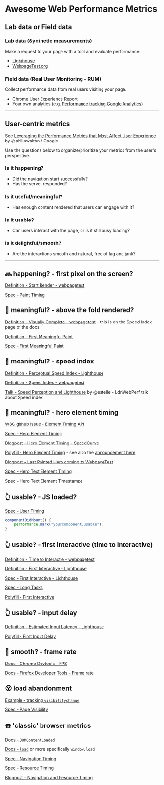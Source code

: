 <!-- markdownlint-disable MD026 -->

# Awesome Web Performance Metrics

## Lab data or Field data

### Lab data (Synthetic measurements)

Make a request to your page with a tool and evaluate performance:

* [Lighthouse](https://developers.google.com/web/tools/lighthouse/)
* [WebpageTest.org](https://www.webpagetest.org/)

### Field data (Real User Monitoring - RUM)

Collect performance data from real users visiting your page.

* [Chrome User Experience Report](https://developers.google.com/web/tools/chrome-user-experience-report/)
* Your own analytics (e.g. [Performance tracking Google Analytics](https://philipwalton.com/articles/the-google-analytics-setup-i-use-on-every-site-i-build/#performance-tracking))

---

## User-centric metrics

See [Leveraging the Performance Metrics that Most Affect User Experience](https://developers.google.com/web/updates/2017/06/user-centric-performance-metrics) by @philipwalton / Google

Use the questions below to organize/prioritize your metrics from the user's perspective.

### Is it happening?
* Did the navigation start successfully? 
* Has the server responded?


### Is it useful/meaningful?	
* Has enough content rendered that users can engage with it?

### Is it usable?
* Can users interact with the page, or is it still busy loading?


### Is it delightful/smooth?	
* Are the interactions smooth and natural, free of lag and jank?

---

## 🔜 happening? - first pixel on the screen?

[Definition - Start Render - webpagetest](https://sites.google.com/a/webpagetest.org/docs/using-webpagetest/metrics)

[Spec - Paint Timing](https://w3c.github.io/paint-timing/)

## 🤔 meaningful? - above the fold rendered?

[Definition - Visually Complete - webpagetest](https://sites.google.com/a/webpagetest.org/docs/using-webpagetest/metrics/speed-index) - this is on the Speed Index page of the docs

[Definition - First Meaningful Paint](https://developers.google.com/web/tools/lighthouse/audits/first-meaningful-paint)

[Spec - First Meaningful Paint](https://docs.google.com/document/d/1BR94tJdZLsin5poeet0XoTW60M0SjvOJQttKT-JK8HI/view)

## 🤔 meaningful? - speed index

[Definition - Perceptual Speed Index - Lighthouse](https://developers.google.com/web/tools/lighthouse/audits/speed-index)

[Definition - Speed Index - webpagetest](https://sites.google.com/a/webpagetest.org/docs/using-webpagetest/metrics/speed-index)

[Talk - Speed Perception and Lighthouse](https://ldnwebperf.org/events/speed-perception-and-lighthouse/) by @estelle - LdnWebPerf talk about Speed index

## 🤔 meaningful? - hero element timing

[W3C github issue - Element Timing API](https://github.com/w3c/charter-webperf/issues/30)

[Spec - Hero Element Timing](https://docs.google.com/document/d/1yRYfYR1DnHtgwC4HRR04ipVVhT1h5gkI6yPmKCgJkyQ/edit#)

[Blogpost - Hero Element Timing - SpeedCurve](https://speedcurve.com/blog/web-performance-monitoring-hero-times/)

[Polyfill - Hero Element Timing](https://github.com/tdresser/hero-element-polyfill) - see also the [announcement here](https://groups.google.com/a/chromium.org/forum/m/#!topic/progressive-web-metrics/ND6JVZRWqqg)

[Blogpost - Last Painted Hero coming to WebpageTest](https://speedcurve.com/blog/last-painted-hero/)

[Spec - Hero Text Element Timing](https://docs.google.com/document/d/1sBM5lzDPws2mg1wRKiwM0TGFv9WqI6gEdF7vYhBYqUg/edit#heading=h.eny79fwwx642)

[Spec - Hero Text Element Timestamps](https://docs.google.com/document/d/1co1yefZWQ4QvG_2WT0nCrqxcAgjU08um9Boe_JzHkdE/edit#heading=h.zwg1kfkhqmx)

## 👆 usable? - JS loaded?

[Spec - User Timing](https://www.w3.org/TR/user-timing/)

```js
componentDidMount() {
    performance.mark("yourcomponent.usable");
}
```

## 👆 usable? - first interactive (time to interactive)

[Definition - Time to Interactie - webpagetest](https://github.com/WPO-Foundation/webpagetest/blob/master/docs/Metrics/TimeToInteractive.md)

[Definition - First Interactive - Lighthouse](https://developers.google.com/web/tools/lighthouse/audits/first-interactive)

[Spec - First Interactive - Lighthouse](https://docs.google.com/document/d/1GGiI9-7KeY3TPqS3YT271upUVimo-XiL5mwWorDUD4c/edit)

[Spec - Long Tasks](https://w3c.github.io/longtasks/)

[Polyfill - First Interactive](https://github.com/GoogleChromeLabs/tti-polyfill)

## 👆 usable? - input delay

[Definition - Estimated Input Latency - Lighthouse](https://developers.google.com/web/tools/lighthouse/audits/estimated-input-latency)

[Polyfill - First Input Delay](https://github.com/GoogleChromeLabs/first-input-delay)

## 🥃 smooth? - frame rate

[Docs - Chrome Devtools - FPS](https://developers.google.com/web/tools/chrome-devtools/evaluate-performance/#analyze_frames_per_second)

[Docs - Firefox Developer Tools - Frame rate](https://developer.mozilla.org/en-US/docs/Tools/Performance/Frame_rate)

## 😵 load abandonment

[Example - tracking `visibilitychange`](https://developers.google.com/web/updates/2017/06/user-centric-performance-metrics#load_abandonment)

[Spec - Page Visibility](https://www.w3.org/TR/page-visibility-2/)

## ☎️ 'classic' browser metrics

[Docs - `DOMContentLoaded`](https://developer.mozilla.org/en-US/docs/Web/Events/DOMContentLoaded)

[Docs - `load`](https://developer.mozilla.org/en-US/docs/Web/Events/load) or more specifically `window.load`

[Spec - Navigation Timing](https://www.w3.org/TR/navigation-timing-2/)

[Spec - Resource Timing](https://www.w3.org/TR/resource-timing-2/)

[Blogpost - Navigation and Resource Timing](https://developers.google.com/web/fundamentals/performance/navigation-and-resource-timing/)

